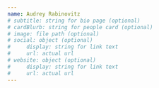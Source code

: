 ```yaml
---
name: Audrey Rabinovitz
# subtitle: string for bio page (optional)
# cardBlurb: string for people card (optional)
# image: file path (optional)
# social: object (optional)
#     display: string for link text
#     url: actual url
# website: object (optional)
#     display: string for link text
#     url: actual url
---
```

